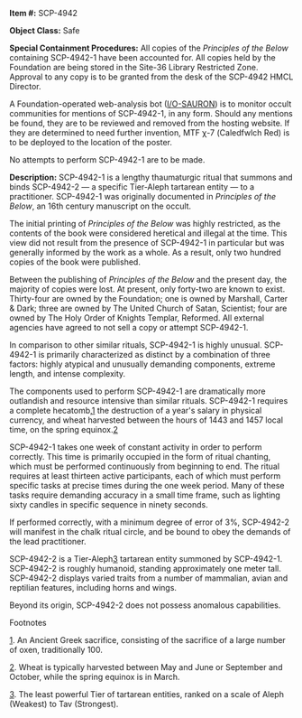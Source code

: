 **Item #:** SCP-4942

**Object Class:** Safe

**Special Containment Procedures:** All copies of the _Principles of the Below_ containing SCP-4942-1 have been accounted for. All copies held by the Foundation are being stored in the Site-36 Library Restricted Zone. Approval to any copy is to be granted from the desk of the SCP-4942 HMCL Director.

A Foundation-operated web-analysis bot ([I/O-SAURON](/scp-4054)) is to monitor occult communities for mentions of SCP-4942-1, in any form. Should any mentions be found, they are to be reviewed and removed from the hosting website. If they are determined to need further invention, MTF χ-7 (Caledfwlch Red) is to be deployed to the location of the poster.

No attempts to perform SCP-4942-1 are to be made.

**Description:** SCP-4942-1 is a lengthy thaumaturgic ritual that summons and binds SCP-4942-2 — a specific Tier-Aleph tartarean entity — to a practitioner. SCP-4942-1 was originally documented in _Principles of the Below_, an 16th century manuscript on the occult.

The initial printing of _Principles of the Below_ was highly restricted, as the contents of the book were considered heretical and illegal at the time. This view did not result from the presence of SCP-4942-1 in particular but was generally informed by the work as a whole. As a result, only two hundred copies of the book were published.

Between the publishing of _Principles of the Below_ and the present day, the majority of copies were lost. At present, only forty-two are known to exist. Thirty-four are owned by the Foundation; one is owned by Marshall, Carter & Dark; three are owned by The United Church of Satan, Scientist; four are owned by The Holy Order of Knights Templar, Reformed. All external agencies have agreed to not sell a copy or attempt SCP-4942-1.

In comparison to other similar rituals, SCP-4942-1 is highly unusual. SCP-4942-1 is primarily characterized as distinct by a combination of three factors: highly atypical and unusually demanding components, extreme length, and intense complexity.

The components used to perform SCP-4942-1 are dramatically more outlandish and resource intensive than similar rituals. SCP-4942-1 requires a complete hecatomb,[1](javascript:;) the destruction of a year's salary in physical currency, and wheat harvested between the hours of 1443 and 1457 local time, on the spring equinox.[2](javascript:;)

SCP-4942-1 takes one week of constant activity in order to perform correctly. This time is primarily occupied in the form of ritual chanting, which must be performed continuously from beginning to end. The ritual requires at least thirteen active participants, each of which must perform specific tasks at precise times during the one week period. Many of these tasks require demanding accuracy in a small time frame, such as lighting sixty candles in specific sequence in ninety seconds.

If performed correctly, with a minimum degree of error of 3%, SCP-4942-2 will manifest in the chalk ritual circle, and be bound to obey the demands of the lead practitioner.

SCP-4942-2 is a Tier-Aleph[3](javascript:;) tartarean entity summoned by SCP-4942-1. SCP-4942-2 is roughly humanoid, standing approximately one meter tall. SCP-4942-2 displays varied traits from a number of mammalian, avian and reptilian features, including horns and wings.

Beyond its origin, SCP-4942-2 does not possess anomalous capabilities.

Footnotes

[1](javascript:;). An Ancient Greek sacrifice, consisting of the sacrifice of a large number of oxen, traditionally 100.

[2](javascript:;). Wheat is typically harvested between May and June or September and October, while the spring equinox is in March.

[3](javascript:;). The least powerful Tier of tartarean entities, ranked on a scale of Aleph (Weakest) to Tav (Strongest).